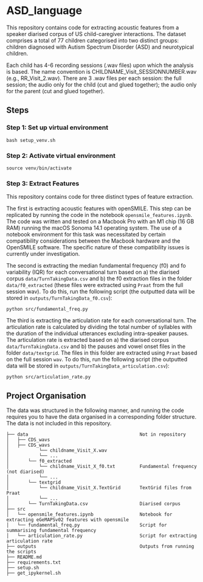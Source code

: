 # ASD_language
This repository contains code for extracting acoustic features from a speaker diarised corpus of US child-caregiver interactions. The dataset comprises a total of 77 children categorised into two distinct groups: children diagnosed with Autism Spectrum Disorder (ASD) and neurotypical children.

Each child has 4-6 recording sessions (.wav files) upon which the analysis is based. The name convention is CHILDNAME_Visit_SESSIONNUMBER.wav (e.g., RR_Visit_2.wav). There are 3 .wav files per each session: the full session; the audio only for the child (cut and glued together); the audio only for the parent (cut and glued together). 

## Steps

### Step 1: Set up virtual environment
```
bash setup_venv.sh
```

### Step 2: Activate virtual environment 
```
source venv/bin/activate
```

### Step 3: Extract Features
This repository contains code for three distinct types of feature extraction. 

The first is extracting acoustic features with openSMILE. This step can be replicated by running the code in the notebook `opensmile_features.ipynb`. The code was written and tested on a Macbook Pro with an M1 chip (16 GB RAM) running the macOS Sonoma 14.1 operating system. The use of a notebook environment for this task was necessitated by certain compatibility considerations between the Macbook hardware and the OpenSMILE software. The specific nature of these compatibility issues is currently under investigation. 

The second is extracting the median fundamental frequency (f0) and fo variability (IQR) for each conversational turn based on a) the diarised corpus `data/TurnTakingData.csv` and b) the f0 extraction files in the folder `data/f0_extracted` (these files were extracted using `Praat` from the full session wav). To do this, run the following script (the outputted data will be stored in `outputs/TurnTakingData_f0.csv`):

```
python src/fundamental_freq.py
```

The third is extracting the articulation rate for each conversational turn. The articulation rate is calculated by dividing the total number of syllables with the duration of the individual utterances excluding intra-speaker pauses. The articulation rate is extracted based on a) the diarised corpus `data/TurnTakingData.csv` and b) the pauses and vowel onset files in the folder `data/textgrid`. The files in this folder are extracted using `Praat` based on the full session `wav`.  To do this, run the following script (the outputted data will be stored in `outputs/TurnTakingData_articulation.csv`):

```
python src/articulation_rate.py
```

## Project Organisation
The data was structured in the following manner, and running the code requires you to have the data organised in a corresponding folder structure. The data is not included in this repository.


```
├── data                                         Not in repository                            
│   ├── CDS_wavs 
│   ├── CDS_wavs 
│           └── childname_Visit_X.wav
│           └── ...
│       └── f0_extracted
│           └── childname_Visit_X_f0.txt         Fundamental frequency (not diarised)
│           └── ...
│       └── textgrid
│           └── childname_Visit_X.TextGrid       TextGrid files from Praat
│           └── ...
│       └── TurnTakingData.csv                   Diarised corpus
├── src 
│   └── opensmile_features.ipynb                 Notebook for extracting eGeMAPSv02 features with opensmile 
│   └── fundamental_freq.py                      Script for summarising fundamental frequency
│   └── articulation_rate.py                     Script for extracting articulation rate
├── outputs                                      Outputs from running the scripts
├── README.md
├── requirements.txt
├── setup.sh
├── get_ipykernel.sh
```
